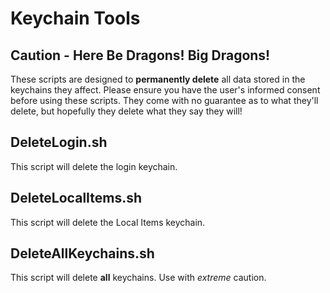 # Keychain Tools
## Caution - Here Be Dragons! **Big Dragons!**
These scripts are designed to **permanently delete** all data stored in the keychains they affect. Please ensure you have the user's informed consent before using these scripts. They come with no guarantee as to what they'll delete, but hopefully they delete what they say they will!
## DeleteLogin.sh
This script will delete the login keychain.
## DeleteLocalItems.sh
This script will delete the Local Items keychain.
## DeleteAllKeychains.sh
This script will delete **all** keychains. Use with *extreme* caution.
